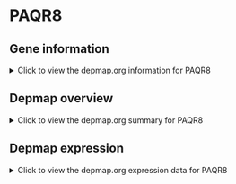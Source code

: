 <h1>PAQR8</h1>

<h2>Gene information</h2>
<details>
  <summary>Click to view the depmap.org information for PAQR8</summary>
  <iframe src="https://depmap.org/portal/gene/PAQR8?tab=about" style="border:none;width:100%;height:800px"></iframe>
</details>

<h2>Depmap overview</h2>
<details>
  <summary>Click to view the depmap.org summary for PAQR8</summary>
  <iframe src="https://depmap.org/portal/gene/PAQR8?tab=overview" style="border:none;width:100%;height:800px"></iframe>
</details>

<h2>Depmap expression</h2>
<details>
  <summary>Click to view the depmap.org expression data for PAQR8</summary>
  <iframe src="https://depmap.org/portal/gene/PAQR8?tab=characterization" style="border:none;width:100%;height:800px"></iframe>
</details>


<!--
<h2>Reactome Pathway diagram</h2>
PNAME
-->


